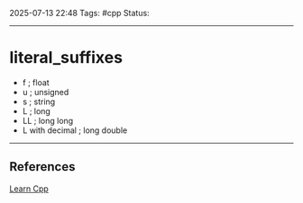 
2025-07-13 22:48
Tags: #cpp
Status:

---
# literal_suffixes
- f ; float
- u ; unsigned
- s ; string
- L ; long
- LL ; long long
- L with decimal ; long double

---
## References
[Learn Cpp](https://docs.google.com/document/d/1usmDlmRx5MO9Vzz8wu4CMuO7cA-QwU8HK7aj0v11Z0g/edit?tab=t.0)


